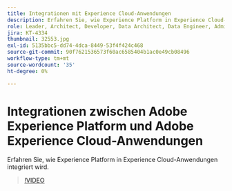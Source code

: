 ```yaml
---
title: Integrationen mit Experience Cloud-Anwendungen
description: Erfahren Sie, wie Experience Platform in Experience Cloud-Anwendungen integriert wird.
role: Leader, Architect, Developer, Data Architect, Data Engineer, Admin, User
jira: KT-4334
thumbnail: 32553.jpg
exl-id: 5135bbc5-dd74-4dca-8449-53f4f424c468
source-git-commit: 90f7621536573f60ac6585404b1ac0e49cb08496
workflow-type: tm+mt
source-wordcount: '35'
ht-degree: 0%

---
```


# Integrationen zwischen Adobe Experience Platform und Adobe Experience Cloud-Anwendungen

Erfahren Sie, wie Experience Platform in Experience Cloud-Anwendungen integriert wird.

>[!VIDEO](https://video.tv.adobe.com/v/32553?quality=12&learn=on)


